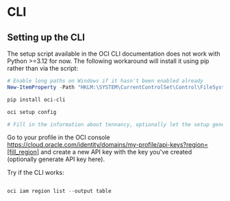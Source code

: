 # CLI

## Setting up the CLI

The setup script available in the OCI CLI documentation does not work with Python >=3.12 for now. The following workaround will install it using pip rather than via the script:

```powershell
# Enable long paths on Windows if it hasn't been enabled already
New-ItemProperty -Path "HKLM:\SYSTEM\CurrentControlSet\Control\FileSystem" -Name "LongPathsEnabled" -Value 1 -PropertyType DWORD -Force

pip install oci-cli

oci setup config

# Fill in the information about tennancy, optionally let the setup generate a key pair
```

Go to your profile in the OCI console https://cloud.oracle.com/identity/domains/my-profile/api-keys?region=[fill_region] and create a new API key with the key you've created (optionally generate API key here).

Try if the CLI works:

```powershell

oci iam region list --output table

```
